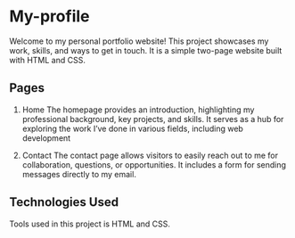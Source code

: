 # My-profile
Welcome to my personal portfolio website! This project showcases my work, skills, and ways to get in touch. It is a simple two-page website built with HTML and CSS.

## Pages
1. Home
The homepage provides an introduction, highlighting my professional background, key projects, and skills. It serves as a hub for exploring the work I’ve done in various fields, including web development

2. Contact
The contact page allows visitors to easily reach out to me for collaboration, questions, or opportunities. It includes a form for sending messages directly to my email.

## Technologies Used
Tools used in this project is HTML and CSS.
